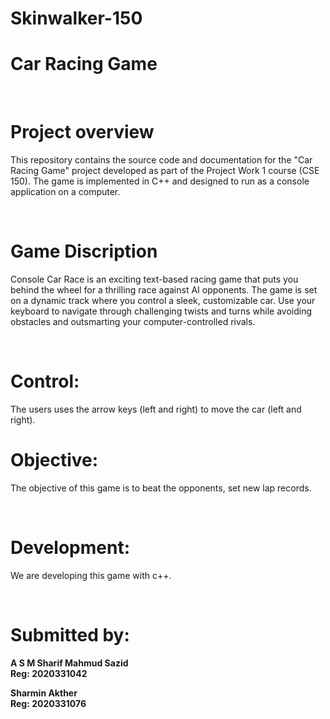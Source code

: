 # Skinwalker-150
<h1>Car Racing Game</h1>
<br/><h1>Project overview</h1>

This repository contains the source code and documentation for the "Car Racing Game" project developed as part of the Project Work 1 course (CSE 150). The game is implemented in C++ and designed to run as a console application on a computer.

<br/><h1>Game Discription</h1>
Console Car Race is an exciting text-based racing game that puts you behind the wheel for a thrilling race against AI opponents. The game is set on a dynamic track where you control a sleek, customizable car. Use your keyboard to navigate through challenging twists and turns while avoiding obstacles and outsmarting your computer-controlled rivals.

<br/><h1>Control:</h1>
The users uses the arrow keys (left and right) to move the car (left and right).
<br/><h1>Objective:</h1> 
The objective of this game is to beat the opponents, set new lap records.

<br/><h1>Development:</h1> 
We are developing this game with c++.
 
<br/><h1>Submitted by:</h1>
<p><b>A S M Sharif Mahmud Sazid<br>
Reg: 2020331042</b></p>
<p><b>Sharmin Akther<br>
Reg: 2020331076</b></p>

